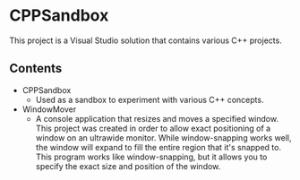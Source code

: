 # CPPSandbox
This project is a Visual Studio solution that contains various C++ projects.

## Contents
+ CPPSandbox
  * Used as a sandbox to experiment with various C++ concepts.
+ WindowMover
  * A console application that resizes and moves a specified window. This 
    project was created in order to allow exact positioning of a window on an
    ultrawide monitor. While window-snapping works well, the window will expand
    to fill the entire region that it's snapped to. This program works like
    window-snapping, but it allows you to specify the exact size and position
    of the window.
